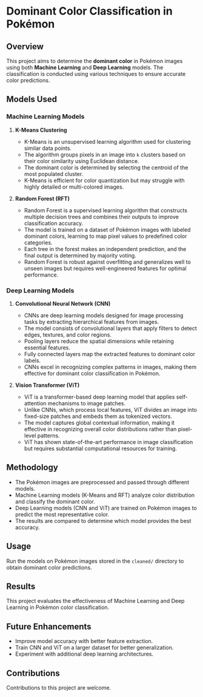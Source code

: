 # Dominant Color Classification in Pokémon

## Overview
This project aims to determine the **dominant color** in Pokémon images using both **Machine Learning** and **Deep Learning** models. The classification is conducted using various techniques to ensure accurate color predictions.

## Models Used

### Machine Learning Models

1. **K-Means Clustering**
   - K-Means is an unsupervised learning algorithm used for clustering similar data points.
   - The algorithm groups pixels in an image into `k` clusters based on their color similarity using Euclidean distance.
   - The dominant color is determined by selecting the centroid of the most populated cluster.
   - K-Means is efficient for color quantization but may struggle with highly detailed or multi-colored images.

2. **Random Forest (RFT)**
   - Random Forest is a supervised learning algorithm that constructs multiple decision trees and combines their outputs to improve classification accuracy.
   - The model is trained on a dataset of Pokémon images with labeled dominant colors, learning to map pixel values to predefined color categories.
   - Each tree in the forest makes an independent prediction, and the final output is determined by majority voting.
   - Random Forest is robust against overfitting and generalizes well to unseen images but requires well-engineered features for optimal performance.

### Deep Learning Models

1. **Convolutional Neural Network (CNN)**
   - CNNs are deep learning models designed for image processing tasks by extracting hierarchical features from images.
   - The model consists of convolutional layers that apply filters to detect edges, textures, and color regions.
   - Pooling layers reduce the spatial dimensions while retaining essential features.
   - Fully connected layers map the extracted features to dominant color labels.
   - CNNs excel in recognizing complex patterns in images, making them effective for dominant color classification in Pokémon.

2. **Vision Transformer (ViT)**
   - ViT is a transformer-based deep learning model that applies self-attention mechanisms to image patches.
   - Unlike CNNs, which process local features, ViT divides an image into fixed-size patches and embeds them as tokenized vectors.
   - The model captures global contextual information, making it effective in recognizing overall color distributions rather than pixel-level patterns.
   - ViT has shown state-of-the-art performance in image classification but requires substantial computational resources for training.

## Methodology
- The Pokémon images are preprocessed and passed through different models.
- Machine Learning models (K-Means and RFT) analyze color distribution and classify the dominant color.
- Deep Learning models (CNN and ViT) are trained on Pokémon images to predict the most representative color.
- The results are compared to determine which model provides the best accuracy.

## Usage
Run the models on Pokémon images stored in the `cleaned/` directory to obtain dominant color predictions.

## Results
This project evaluates the effectiveness of Machine Learning and Deep Learning in Pokémon color classification. 

## Future Enhancements
- Improve model accuracy with better feature extraction.
- Train CNN and ViT on a larger dataset for better generalization.
- Experiment with additional deep learning architectures.

## Contributions
Contributions to this project are welcome.
